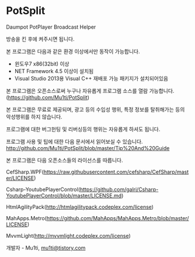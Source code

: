 # PotSplit

Daumpot PotPlayer Broadcast Helper

방송을 킨 후에 켜주시면 됩니다.

본 프로그램은 다음과 같은 환경 이상에서만 동작이 가능합니다.

 - 윈도우7 x86(32bit) 이상
 - NET Framework 4.5 이상이 설치됨
 - Visual Studio 2013용 Visual C++ 재배포 가능 패키지가 설치되어있음

본 프로그램은 오픈소스로써 누구나 자유롭게 프로그램 소스를 열람 가능합니다. (https://github.com/Mu1ti/PotSplit)

본 프로그램은 무료로 제공되며, 광고 등의 수입성 행위, 특정 정보를 탈취해가는 등의 악성행위를 하지 않습니다.

프로그램에 대한 버그헌팅 및 리버싱등의 행위는 자유롭게 하셔도 됩니다.


프로그램 사용 및 팁에 대한 다음 문서에서 읽어보실 수 있습니다. http://github.com/Mu1ti/PotSplit/blob/master/Tip%20And%20Guide


본 프로그램은 다음 오픈소스들의 라이선스를 따릅니다.

CefSharp.WPF(https://raw.githubusercontent.com/cefsharp/CefSharp/master/LICENSE)

Csharp-YoutubePlayerControl(https://github.com/galri/Csharp-YoutubePlayerControl/blob/master/LICENSE.md)

HtmlAgilityPack(http://htmlagilitypack.codeplex.com/license)

MahApps.Metro(https://github.com/MahApps/MahApps.Metro/blob/master/LICENSE)

MvvmLight(http://mvvmlight.codeplex.com/license)

개발자 - Mu1ti, mu1ti@tistory.com
